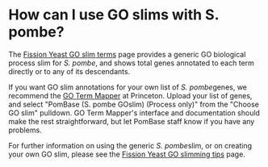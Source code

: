 # How can I use GO slims with S. pombe?
<!-- pombase_categories: Genome Statistics and Lists,Tools and Resources,Using Ontologies -->

The [Fission Yeast GO slim terms](/browse-curation/fission-yeast-go-slim-terms) page provides a
generic GO biological process slim for *S. pombe*, and shows total genes
annotated to each term directly or to any of its descendants.

If you want GO slim annotations for your own list of *S. pombe*genes, we
recommend the [GO Term Mapper](http://go.princeton.edu/cgi-bin/GOTermMapper) at Princeton.
Upload your list of genes, and select "PomBase (S. pombe GOslim)
(Process only)" from the "Choose GO slim" pulldown. GO Term Mapper's
interface and documentation should make the rest straightforward, but
let PomBase staff know if you have any problems.

For further information on using the generic *S. pombe*slim, or on
creating your own GO slim, please see the [Fission Yeast GO slimming tips](/browse-curation/fission-yeast-go-slimming-tips) page.

